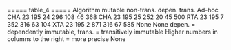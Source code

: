 ===== table_4 =====
 Algorithm mutable                                                      non-trans.                                                depen.                                                       trans.
Ad-hoc CHA  23 195                                                          24 296                                                   108                                                       46 368
       CHA  23 195                                                          25 252                                                    20                                                       45 500
       RTA  23 195                                                           7 352                                                   316                                                       63 104
       XTA  23 195                                                           2 871                                                   316                                                       67 585
      None    None depen. = dependently immutable, trans. = transitively immutable Higher numbers in columns to the right = more precise   None
